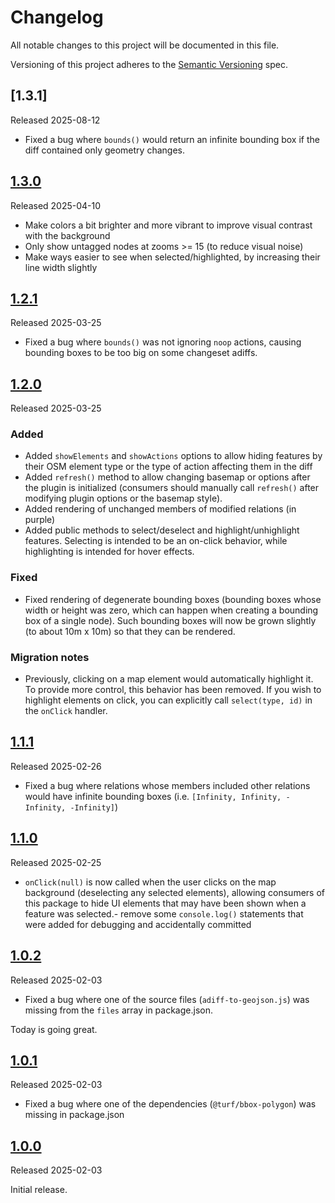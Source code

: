 # Changelog

All notable changes to this project will be documented in this file.

Versioning of this project adheres to the [Semantic Versioning](https://semver.org/spec/v2.0.0.html) spec.

## [1.3.1]

Released 2025-08-12

- Fixed a bug where `bounds()` would return an infinite bounding box if the diff contained only geometry changes.

## [1.3.0]

Released 2025-04-10

- Make colors a bit brighter and more vibrant to improve visual contrast with the background
- Only show untagged nodes at zooms >= 15 (to reduce visual noise)
- Make ways easier to see when selected/highlighted, by increasing their line width slightly

## [1.2.1]

Released 2025-03-25

- Fixed a bug where `bounds()` was not ignoring `noop` actions, causing bounding boxes to be too big on some changeset adiffs.

## [1.2.0]

Released 2025-03-25

### Added
- Added `showElements` and `showActions` options to allow hiding features by their OSM element type or the type of action affecting them in the diff
- Added `refresh()` method to allow changing basemap or options after the plugin is initialized (consumers should manually call `refresh()` after modifying plugin options or the basemap style).
- Added rendering of unchanged members of modified relations (in purple)
- Added public methods to select/deselect and highlight/unhighlight features. Selecting is intended to be an on-click behavior, while highlighting is intended for hover effects.

### Fixed
- Fixed rendering of degenerate bounding boxes (bounding boxes whose width or height was zero, which can happen when creating a bounding box of a single node). Such bounding boxes will now be grown slightly (to about 10m x 10m) so that they can be rendered.

### Migration notes
- Previously, clicking on a map element would automatically highlight it. To provide more control, this behavior has been removed. If you wish to highlight elements on click, you can explicitly call `select(type, id)` in the `onClick` handler.

## [1.1.1]

Released 2025-02-26

- Fixed a bug where relations whose members included other relations would have infinite bounding boxes
  (i.e. `[Infinity, Infinity, -Infinity, -Infinity]`)

## [1.1.0]

Released 2025-02-25

- `onClick(null)` is now called when the user clicks on the map background (deselecting any selected elements), allowing consumers of this package to hide UI elements that may have been shown when a feature was selected.- remove some `console.log()` statements that were added for debugging and accidentally committed

## [1.0.2]

Released 2025-02-03

- Fixed a bug where one of the source files (`adiff-to-geojson.js`) was missing from the `files` array in package.json.

Today is going great.

## [1.0.1]

Released 2025-02-03

- Fixed a bug where one of the dependencies (`@turf/bbox-polygon`) was missing in package.json

## [1.0.0]

Released 2025-02-03

Initial release.

[1.3.0]: https://github.com/OSMCha/maplibre-adiff-viewer/releases/tag/v1.3.0
[1.2.1]: https://github.com/OSMCha/maplibre-adiff-viewer/releases/tag/v1.2.1
[1.2.0]: https://github.com/OSMCha/maplibre-adiff-viewer/releases/tag/v1.2.0
[1.1.1]: https://github.com/OSMCha/maplibre-adiff-viewer/releases/tag/v1.1.1
[1.1.0]: https://github.com/OSMCha/maplibre-adiff-viewer/releases/tag/v1.1.0
[1.0.2]: https://github.com/OSMCha/maplibre-adiff-viewer/releases/tag/v1.0.2
[1.0.1]: https://github.com/OSMCha/maplibre-adiff-viewer/releases/tag/v1.0.1
[1.0.0]: https://github.com/OSMCha/maplibre-adiff-viewer/releases/tag/v1.0.0
